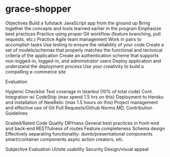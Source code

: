 # grace-shopper

Objectives
Build a fullstack JavaScript app from the ground up
Bring together the concepts and tools learned earlier in the program
Emphasize best practices
Practice using proper Git workflow (feature branching, pull requests, etc.)
Practice Agile team management
Work in pairs to accomplish tasks
Use testing to ensure the reliability of your code
Create a set of models/schemas that properly matches the functional and technical criteria of the application
Create an authentication scheme that supports non-logged-in, logged-in, and administrator users
Deploy application and understand the deployment process
Use your creativity to build a compelling e-commerce site


Evaluation

Hygienic Checklist
Test coverage in Istanbul (10% of total code)
Cont. Integration w/ CodeShip (max spend 1.5 hrs on this)
Deployment to Heroku and installation of NewRelic (max 1.5 hours on this)
Project management and effective use of Git Pull Requests/Github
Norms.MD, Contribution Guidelines

Graded/Rated
Code Quality
DRYness
General best practices in front-end and back-end
RESTfulness of routes
Feature completeness
Schema design
Effectively separating functionality:
dumb/presentational components
smart/container components
async action creators, etc.

Subjective Evaluation
UI/site usability
Security
Design/visual appeal
